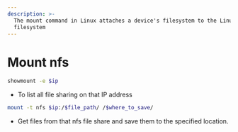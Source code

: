 ```yaml
---
description: >-
  The mount command in Linux attaches a device's filesystem to the Linux
  filesystem
---
```


# Mount nfs

```bash
showmount -e $ip
```

* To list all file sharing on that IP address

```bash
mount -t nfs $ip:/$file_path/ /$where_to_save/
```

* Get files from that nfs file share and save them to the specified location.
